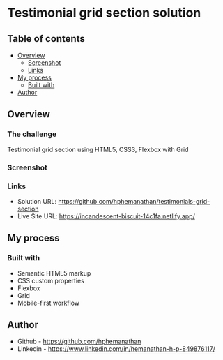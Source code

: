 # Testimonial grid section solution

## Table of contents

- [Overview](#overview)
  - [Screenshot](#screenshot)
  - [Links](#links)
- [My process](#my-process)
  - [Built with](#built-with)
- [Author](#author)


## Overview

### The challenge

Testimonial grid section using HTML5, CSS3, Flexbox with Grid


### Screenshot



### Links

- Solution URL: https://github.com/hphemanathan/testimonials-grid-section
- Live Site URL: https://incandescent-biscuit-14c1fa.netlify.app/

## My process

### Built with

- Semantic HTML5 markup
- CSS custom properties
- Flexbox
- Grid
- Mobile-first workflow
  
## Author

- Github - https://github.com/hphemanathan
- Linkedin - https://www.linkedin.com/in/hemanathan-h-p-849876117/

